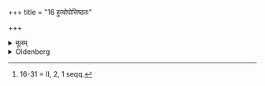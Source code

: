 +++
title = "16 हुत्वोपोत्तिष्ठतः"

+++

<details><summary>मूलम्</summary>

हुत्वोपोत्तिष्ठतः १६
</details>

<details><summary>Oldenberg</summary>

16 [^fn_993]. After the sacrifice they both arise.

[^fn_993]: 16-31 = II, 2, 1 seqq.
</details>
